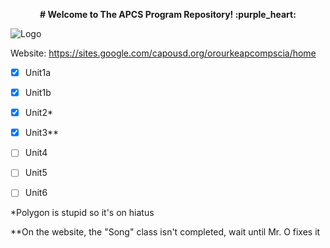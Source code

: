 <p align="center">
  <b># Welcome to The APCS Program Repository! :purple_heart:</b><br>
</p>

![Logo](https://i.imgur.com/mZGHSXp.png)

Website: https://sites.google.com/capousd.org/orourkeapcompscia/home

- [x] Unit1a

- [x] Unit1b

- [x] Unit2*

- [x] Unit3**

- [ ] Unit4

- [ ] Unit5

- [ ] Unit6





*Polygon is stupid so it's on hiatus

**On the website, the "Song" class isn't completed, wait until Mr. O fixes it
